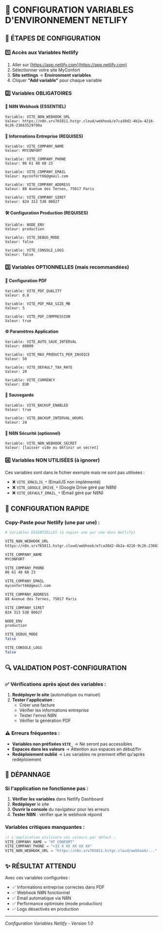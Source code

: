 # 🔐 CONFIGURATION VARIABLES D'ENVIRONNEMENT NETLIFY

## 📍 ÉTAPES DE CONFIGURATION

### 1️⃣ Accès aux Variables Netlify
1. Aller sur [https://app.netlify.com](https://app.netlify.com)
2. Sélectionner votre site MyConfort
3. **Site settings** → **Environment variables**
4. Cliquer **"Add variable"** pour chaque variable

### 2️⃣ Variables OBLIGATOIRES

#### 🔗 N8N Webhook (ESSENTIEL)
```
Variable: VITE_N8N_WEBHOOK_URL
Valeur: https://n8n.srv765811.hstgr.cloud/webhook/e7ca38d2-4b2a-4216-9c26-23663529790a
```

#### 🏢 Informations Entreprise (REQUISES)
```
Variable: VITE_COMPANY_NAME
Valeur: MYCONFORT

Variable: VITE_COMPANY_PHONE  
Valeur: 06 61 48 60 23

Variable: VITE_COMPANY_EMAIL
Valeur: myconfort66@gmail.com

Variable: VITE_COMPANY_ADDRESS
Valeur: 88 Avenue des Ternes, 75017 Paris

Variable: VITE_COMPANY_SIRET
Valeur: 824 313 530 00027
```

#### 🛠️ Configuration Production (REQUISES)
```
Variable: NODE_ENV
Valeur: production

Variable: VITE_DEBUG_MODE
Valeur: false

Variable: VITE_CONSOLE_LOGS
Valeur: false
```

### 3️⃣ Variables OPTIONNELLES (mais recommandées)

#### 📄 Configuration PDF
```
Variable: VITE_PDF_QUALITY
Valeur: 0.8

Variable: VITE_PDF_MAX_SIZE_MB
Valeur: 5

Variable: VITE_PDF_COMPRESSION
Valeur: true
```

#### ⚙️ Paramètres Application
```
Variable: VITE_AUTO_SAVE_INTERVAL
Valeur: 60000

Variable: VITE_MAX_PRODUCTS_PER_INVOICE
Valeur: 50

Variable: VITE_DEFAULT_TAX_RATE
Valeur: 20

Variable: VITE_CURRENCY
Valeur: EUR
```

#### 🔄 Sauvegarde
```
Variable: VITE_BACKUP_ENABLED
Valeur: true

Variable: VITE_BACKUP_INTERVAL_HOURS
Valeur: 24
```

#### 🔐 N8N Sécurité (optionnel)
```
Variable: VITE_N8N_WEBHOOK_SECRET
Valeur: [laisser vide ou définir un secret]
```

### 4️⃣ Variables NON UTILISÉES (à ignorer)

Ces variables sont dans le fichier exemple mais ne sont pas utilisées :
- ❌ `VITE_EMAILJS_*` (EmailJS non implémenté)
- ❌ `VITE_GOOGLE_DRIVE_*` (Google Drive géré par N8N)
- ❌ `VITE_DEFAULT_EMAIL_*` (Email géré par N8N)

## 🎯 CONFIGURATION RAPIDE

### Copy-Paste pour Netlify (une par une) :

```bash
# Variables ESSENTIELLES (à copier une par une dans Netlify)

VITE_N8N_WEBHOOK_URL
https://n8n.srv765811.hstgr.cloud/webhook/e7ca38d2-4b2a-4216-9c26-23663529790a

VITE_COMPANY_NAME
MYCONFORT

VITE_COMPANY_PHONE
06 61 48 60 23

VITE_COMPANY_EMAIL
myconfort66@gmail.com

VITE_COMPANY_ADDRESS
88 Avenue des Ternes, 75017 Paris

VITE_COMPANY_SIRET
824 313 530 00027

NODE_ENV
production

VITE_DEBUG_MODE
false

VITE_CONSOLE_LOGS
false
```

## 🔍 VALIDATION POST-CONFIGURATION

### ✅ Vérifications après ajout des variables :

1. **Redéployer le site** (automatique ou manuel)
2. **Tester l'application** :
   - Créer une facture
   - Vérifier les informations entreprise
   - Tester l'envoi N8N
   - Vérifier la génération PDF

### ⚠️ Erreurs fréquentes :

- **Variables non préfixées `VITE_`** → Ne seront pas accessibles
- **Espaces dans les valeurs** → Attention aux espaces en début/fin
- **Redéploiement oublié** → Les variables ne prennent effet qu'après redéploiement

## 🔧 DÉPANNAGE

### Si l'application ne fonctionne pas :

1. **Vérifier les variables** dans Netlify Dashboard
2. **Redéployer** le site
3. **Ouvrir la console** du navigateur pour les erreurs
4. **Tester N8N** : vérifier que le webhook répond

### Variables critiques manquantes :

```javascript
// L'application utilisera ces valeurs par défaut :
VITE_COMPANY_NAME → "HT CONFORT"
VITE_COMPANY_PHONE → "+33 X XX XX XX XX"
VITE_N8N_WEBHOOK_URL → "https://n8n.srv765811.hstgr.cloud/webhook/..."
```

## ✨ RÉSULTAT ATTENDU

Avec ces variables configurées :
- ✅ Informations entreprise correctes dans PDF
- ✅ Webhook N8N fonctionnel
- ✅ Email automatique via N8N
- ✅ Performance optimisée (mode production)
- ✅ Logs désactivés en production

---
*Configuration Variables Netlify - Version 1.0*
